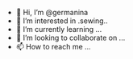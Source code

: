 - 👋 Hi, I’m @germanina
- 👀 I’m interested in .sewing..
- 🌱 I’m currently learning ...
- 💞️ I’m looking to collaborate on ...
- 📫 How to reach me ...

<!---
germanina/germanina is a ✨ special ✨ repository because its `README.md` (this file) appears on your GitHub profile.
You can click the Preview link to take a look at your changes.
--->

